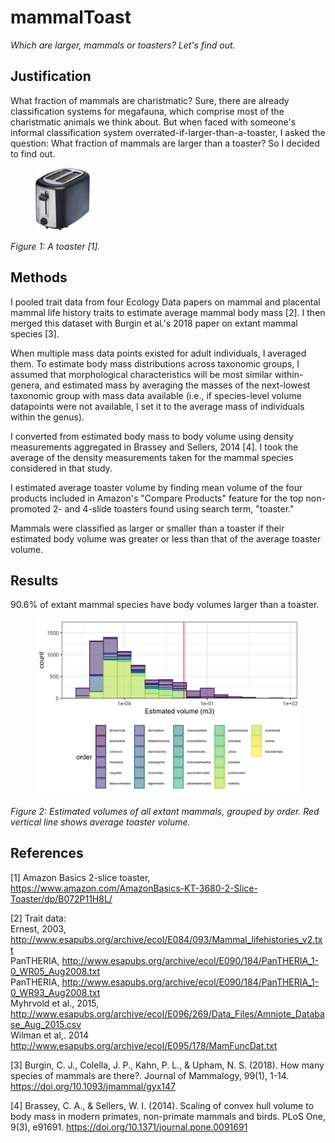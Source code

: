 # mammalToast
<i>Which are larger, mammals or toasters? Let's find out.</i>

## Justification
What fraction of mammals are charistmatic? Sure, there are already classification systems for megafauna, which comprise most of the charistmatic animals we think about. But when faced with someone's informal classification system overrated-if-larger-than-a-toaster, I asked the question: What fraction of mammals are larger than a toaster? So I decided to find out.

<figure><img src = "https://github.com/cjcampbell/mammalToast/blob/master/figs/amazonbasics_2slice.jpg", height = 100px></figure>
<figcaption>
<i>Figure 1: A toaster [1].</i>
</figcaption>

## Methods
I pooled trait data from four Ecology Data papers on mammal and placental mammal life history traits to estimate average mammal body mass [2]. I then merged this dataset with Burgin et al.'s 2018 paper on extant mammal species [3].

When multiple mass data points existed for adult individuals, I averaged them. To estimate body mass distributions across taxonomic groups, I assumed that morphological characteristics will be most similar within-genera, and estimated mass by averaging the masses of the next-lowest taxonomic group with mass data available (i.e., if species-level volume datapoints were not available, I set it to the average mass of individuals within the genus).

I converted from estimated body mass to body volume using density measurements aggregated in Brassey and Sellers, 2014 [4]. I took the average of the density measurements taken for the mammal species considered in that study.

I estimated average toaster volume by finding mean volume of the four products included in Amazon's "Compare Products" feature for the top non-promoted 2- and 4-slide toasters found using search term, "toaster."

Mammals were classified as larger or smaller than a toaster if their estimated body volume was greater or less than that of the average toaster volume.

## Results

90.6% of extant mammal species have body volumes larger than a toaster.

<figure><img src = "https://github.com/cjcampbell/mammalToast/blob/master/figs/volume_hist_simple.png"> </figure>
<figcaption>
<i>Figure 2: Estimated volumes of all extant mammals, grouped by order. Red vertical line shows average toaster volume.</i>
</figcaption>

## References
[1] Amazon Basics 2-slice toaster, <https://www.amazon.com/AmazonBasics-KT-3680-2-Slice-Toaster/dp/B072P11H8L/>

[2] Trait data:<br>
Ernest, 2003, <http://www.esapubs.org/archive/ecol/E084/093/Mammal_lifehistories_v2.txt><br>
PanTHERIA, <http://www.esapubs.org/archive/ecol/E090/184/PanTHERIA_1-0_WR05_Aug2008.txt><br>
PanTHERIA, <http://www.esapubs.org/archive/ecol/E090/184/PanTHERIA_1-0_WR93_Aug2008.txt><br>
Myhrvold et al., 2015, <http://www.esapubs.org/archive/ecol/E096/269/Data_Files/Amniote_Database_Aug_2015.csv><br>
Wilman et al,. 2014 <http://www.esapubs.org/archive/ecol/E095/178/MamFuncDat.txt><br>

[3] Burgin, C. J., Colella, J. P., Kahn, P. L., & Upham, N. S. (2018). How many species of mammals are there?. Journal of Mammalogy, 99(1), 1-14. <https://doi.org/10.1093/jmammal/gyx147>

[4] Brassey, C. A., & Sellers, W. I. (2014). Scaling of convex hull volume to body mass in modern primates, non-primate mammals and birds. PLoS One, 9(3), e91691. <https://doi.org/10.1371/journal.pone.0091691>
